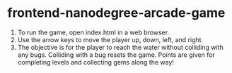 frontend-nanodegree-arcade-game
===============================

1. To run the game, open index.html in a web browser.
2. Use the arrow keys to move the player up, down, left, and right.
3. The objective is for the player to reach the water without colliding with any bugs. Colliding with a bug resets
   the game. Points are given for completing levels and collecting gems along the way!
